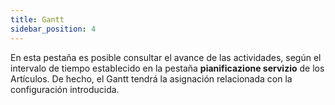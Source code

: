 ```yaml
---
title: Gantt
sidebar_position: 4
---
```


En esta pestaña es posible consultar el avance de las actividades, según el intervalo de tiempo establecido en la pestaña **pianificazione servizio** de los Artículos. De hecho, el Gantt tendrá la asignación relacionada con la configuración introducida.